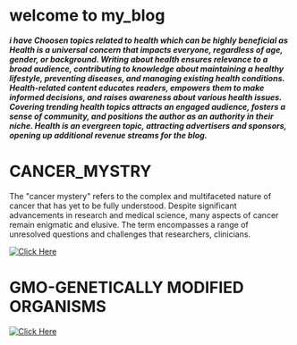 # welcome to my_blog
[](https://github.com/23W-GBAC/Anukuga/assets/74722296/0e4c6daf-3c1d-4c70-b278-b2dcf4676366)<em><strong>i have Choosen topics related to health which can be highly beneficial as Health is a universal concern that impacts everyone, regardless of age, gender, or background. Writing about health ensures relevance to a broad audience, contributing to knowledge about maintaining a healthy lifestyle, preventing diseases, and managing existing health conditions. Health-related content educates readers, empowers them to make informed decisions, and raises awareness about various health issues. Covering trending health topics attracts an engaged audience, fosters a sense of community, and positions the author as an authority in their niche. Health is an evergreen topic, attracting advertisers and sponsors, opening up additional revenue streams for the blog. </em></strong>


# CANCER_MYSTRY
 The "cancer mystery" refers to the complex and multifaceted nature of cancer that has yet to be fully understood. Despite significant advancements in research and medical science, many aspects of cancer remain enigmatic and elusive. The term encompasses a range of unresolved questions and challenges that researchers, clinicians.
 
[![Click Here](https://github.com/23W-GBAC/Anukuga/assets/74722296/9b3b5ab6-f278-4759-abf9-f364af2ed84c)](post_2)


# GMO-GENETICALLY MODIFIED ORGANISMS
[![Click Here](https://github.com/23W-GBAC/Anukuga/assets/74722296/eb3a37aa-6569-451d-81ce-6402b6662859)](post_1)

